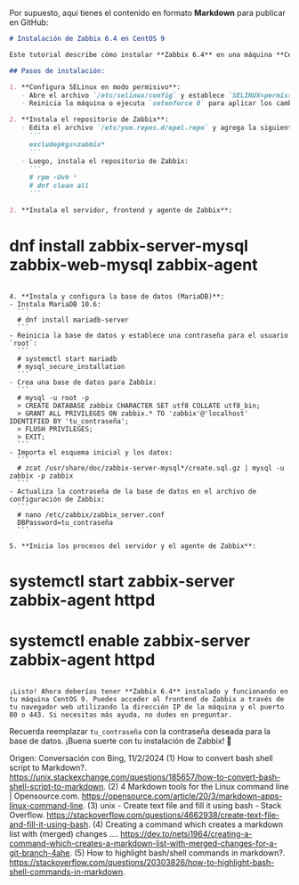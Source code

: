 Por supuesto, aquí tienes el contenido en formato **Markdown** para publicar en GitHub:

```markdown
# Instalación de Zabbix 6.4 en CentOS 9

Este tutorial describe cómo instalar **Zabbix 6.4** en una máquina **CentOS 9** desde cero.

## Pasos de instalación:

1. **Configura SELinux en modo permisivo**:
   - Abre el archivo `/etc/selinux/config` y establece `SELINUX=permissive`.
   - Reinicia la máquina o ejecuta `setenforce 0` para aplicar los cambios.

2. **Instala el repositorio de Zabbix**:
   - Edita el archivo `/etc/yum.repos.d/epel.repo` y agrega la siguiente línea:
     ```
     excludepkgs=zabbix*
     ```
   - Luego, instala el repositorio de Zabbix:
     ```
     # rpm -Uvh ¹
     # dnf clean all
     ```

3. **Instala el servidor, frontend y agente de Zabbix**:
   ```
   # dnf install zabbix-server-mysql zabbix-web-mysql zabbix-agent
   ```

4. **Instala y configura la base de datos (MariaDB)**:
   - Instala MariaDB 10.6:
     ```
     # dnf install mariadb-server
     ```
   - Reinicia la base de datos y establece una contraseña para el usuario `root`:
     ```
     # systemctl start mariadb
     # mysql_secure_installation
     ```
   - Crea una base de datos para Zabbix:
     ```
     # mysql -u root -p
     > CREATE DATABASE zabbix CHARACTER SET utf8 COLLATE utf8_bin;
     > GRANT ALL PRIVILEGES ON zabbix.* TO 'zabbix'@'localhost' IDENTIFIED BY 'tu_contraseña';
     > FLUSH PRIVILEGES;
     > EXIT;
     ```
   - Importa el esquema inicial y los datos:
     ```
     # zcat /usr/share/doc/zabbix-server-mysql*/create.sql.gz | mysql -u zabbix -p zabbix
     ```
   - Actualiza la contraseña de la base de datos en el archivo de configuración de Zabbix:
     ```
     # nano /etc/zabbix/zabbix_server.conf
     DBPassword=tu_contraseña
     ```

5. **Inicia los procesos del servidor y el agente de Zabbix**:
   ```
   # systemctl start zabbix-server zabbix-agent httpd
   # systemctl enable zabbix-server zabbix-agent httpd
   ```

¡Listo! Ahora deberías tener **Zabbix 6.4** instalado y funcionando en tu máquina CentOS 9. Puedes acceder al frontend de Zabbix a través de tu navegador web utilizando la dirección IP de la máquina y el puerto 80 o 443. Si necesitas más ayuda, no dudes en preguntar.
```

Recuerda reemplazar `tu_contraseña` con la contraseña deseada para la base de datos. ¡Buena suerte con tu instalación de Zabbix! 🚀

Origen: Conversación con Bing, 11/2/2024
(1) How to convert bash shell script to Markdown?. https://unix.stackexchange.com/questions/185657/how-to-convert-bash-shell-script-to-markdown.
(2) 4 Markdown tools for the Linux command line | Opensource.com. https://opensource.com/article/20/3/markdown-apps-linux-command-line.
(3) unix - Create text file and fill it using bash - Stack Overflow. https://stackoverflow.com/questions/4662938/create-text-file-and-fill-it-using-bash.
(4) Creating a command which creates a markdown list with (merged) changes .... https://dev.to/netsi1964/creating-a-command-which-creates-a-markdown-list-with-merged-changes-for-a-git-branch-4ahe.
(5) How to highlight bash/shell commands in markdown?. https://stackoverflow.com/questions/20303826/how-to-highlight-bash-shell-commands-in-markdown.
